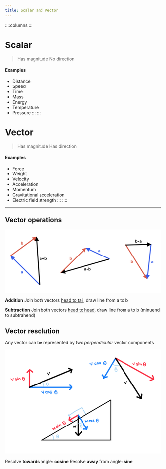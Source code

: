 ```yaml
---
title: Scalar and Vector
---
```


::::columns
:::
# Scalar

> Has magnitude
> No direction

#### Examples
- Distance
- Speed
- Time
- Mass
- Energy
- Temperature
- Pressure
:::
:::
# Vector

> Has magnitude
> Has direction

#### Examples
- Force
- Weight
- Velocity
- Acceleration
- Momentum
- Gravitational acceleration
- Electric field strength
:::
::::

---

## Vector operations

![Vector addition and subtraction](/src/assets/images/a-level/physics/vector-addition-subtraction.png)

**Addition**
Join both vectors <u>head to tail</u>,
draw line from a to b

**Subtraction**
Join both vectors <u>head to head</u>,
draw line from a to b (minuend to subtrahend)

## Vector resolution

Any vector can be represented by two *perpendicular* vector components

![Vector components](/src/assets/images/a-level/physics/vector-components.png)

Resolve **towards** angle: **cosine**
Resolve **away** from angle: **sine**
